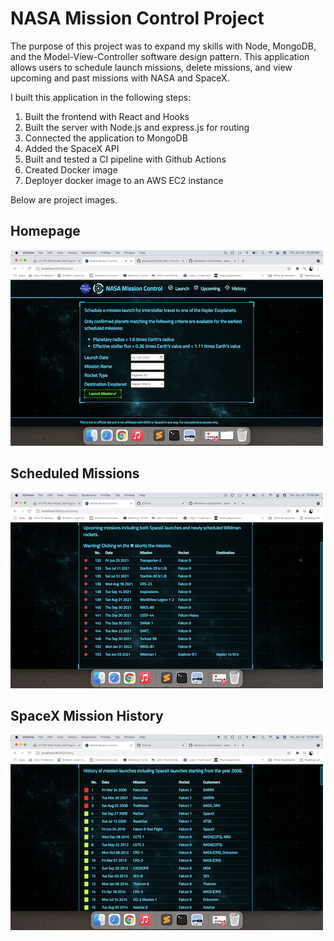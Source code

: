 # NASA Mission Control Project

The purpose of this project was to expand my skills with Node, MongoDB, and the Model-View-Controller software design pattern. This application allows users to schedule launch missions, delete missions, and view upcoming and past missions with NASA and SpaceX. 

I built this application in the following steps:

1.  Built the frontend with React and Hooks
2.  Built the server with Node.js and express.js for routing
3.  Connected the application to MongoDB
4.  Added the SpaceX API 
5.  Built and tested a CI pipeline with Github Actions
6.  Created Docker image
7.  Deployer docker image to an AWS EC2 instance

Below are project images. 

## Homepage

![Homepage](https://github.com/jeremysb1/png_images/blob/main/homepage.png "Homepage")

## Scheduled Missions

![Scheduled Missions](https://github.com/jeremysb1/png_images/blob/main/scheduled.png "Scheduled Missions")

## SpaceX Mission History

![SpaceX Mission History](https://github.com/jeremysb1/png_images/blob/main/SpaceX%20Launch%20History.png "SpaceX Mission History")
